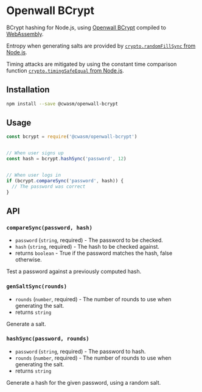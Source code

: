 # Openwall BCrypt

BCrypt hashing for Node.js, using [Openwall BCrypt](https://www.openwall.com/crypt/) compiled to [WebAssembly](https://webassembly.org/).

Entropy when generating salts are provided by [`crypto.randomFillSync` from Node.js](https://nodejs.org/api/crypto.html#cryptorandomfillsyncbuffer-offset-size).

Timing attacks are mitigated by using the constant time comparison function [`crypto.timingSafeEqual` from Node.js](https://nodejs.org/api/crypto.html#cryptotimingsafeequala-b).

## Installation

```sh
npm install --save @cwasm/openwall-bcrypt
```

## Usage

```js
const bcrypt = require('@cwasm/openwall-bcrypt')


// When user signs up
const hash = bcrypt.hashSync('password', 12)


// When user logs in
if (bcrypt.compareSync('password', hash)) {
  // The password was correct
}
```

## API

### `compareSync(password, hash)`

- `password` (`string`, required) - The password to be checked.
- `hash` (`string`, required) - The hash to be checked against.
- returns `boolean` - True if the password matches the hash, false otherwise.

Test a password against a previously computed hash.

### `genSaltSync(rounds)`

- `rounds` (`number`, required) - The number of rounds to use when generating the salt.
- returns `string`

Generate a salt.

### `hashSync(password, rounds)`

- `password` (`string`, required) - The password to hash.
- `rounds` (`number`, required) - The number of rounds to use when generating the salt.
- returns `string`

Generate a hash for the given password, using a random salt.
